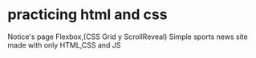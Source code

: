 # practicing html and css
 Notice's page Flexbox,(CSS Grid y ScrollReveal)
Simple sports news site made with only HTML,CSS and JS
